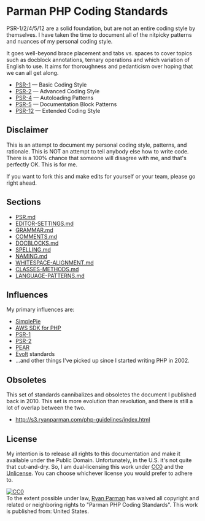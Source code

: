 # Parman PHP Coding Standards

PSR-1/2/4/5/12 are a solid foundation, but are not an entire coding style by themselves. I have taken the time to document all of the nitpicky patterns and nuances of my personal coding style.

It goes well-beyond brace placement and tabs vs. spaces to cover topics such as docblock annotations, ternary operations and which variation of English to use. It aims for thoroughness and pedanticism over hoping that we can all get along.

* [PSR-1] — Basic Coding Style
* [PSR-2] — Advanced Coding Style
* [PSR-4] — Autoloading Patterns
* [PSR-5] — Documentation Block Patterns
* [PSR-12] — Extended Coding Style

## Disclaimer

This is an attempt to document my personal coding style, patterns, and rationale. This is NOT an attempt to tell anybody else how to write code. There is a 100% chance that someone will disagree with me, and that's perfectly OK. This is for me.

If you want to fork this and make edits for yourself or your team, please go right ahead.

## Sections

* [PSR.md](PSR.md)
* [EDITOR-SETTINGS.md](EDITOR-SETTINGS.md)
* [GRAMMAR.md](GRAMMAR.md)
* [COMMENTS.md](COMMENTS.md)
* [DOCBLOCKS.md](DOCBLOCKS.md)
* [SPELLING.md](SPELLING.md)
* [NAMING.md](NAMING.md)
* [WHITESPACE-ALIGNMENT.md](WHITESPACE-ALIGNMENT.md)
* [CLASSES-METHODS.md](CLASSES-METHODS.md)
* [LANGUAGE-PATTERNS.md](LANGUAGE-PATTERNS.md)

## Influences
My primary influences are:

* [SimplePie](http://simplepie.org)
* [AWS SDK for PHP](https://github.com/aws/aws-sdk-php)
* [PSR-1](http://www.php-fig.org/psr/psr-1/)
* [PSR-2](http://www.php-fig.org/psr/psr-2/)
* [PEAR](http://pear.php.net/manual/en/standards.php)
* [Evolt](http://evolt.org/node/60247/) standards
* ...and other things I've picked up since I started writing PHP in 2002.

## Obsoletes
This set of standards cannibalizes and obsoletes the document I published back in 2010. This set is more evolution than revolution, and there is still a lot of overlap between the two.

* http://s3.ryanparman.com/php-guidelines/index.html

## License
My intention is to release all rights to this documentation and make it available under the Public Domain. Unfortunately, in the U.S. it's not quite that cut-and-dry. So, I am dual-licensing this work under [CC0](LICENSE-CC0) and the [Unlicense](LICENSE-UNLICENSE). You can choose whichever license you would prefer to adhere to.

<p xmlns:dct="http://purl.org/dc/terms/" xmlns:vcard="http://www.w3.org/2001/vcard-rdf/3.0#">
  <a rel="license"
     href="http://creativecommons.org/publicdomain/zero/1.0/">
    <img src="http://i.creativecommons.org/p/zero/1.0/88x31.png" style="border-style: none;" alt="CC0" />
  </a>
  <br />
  To the extent possible under law,
  <a rel="dct:publisher"
     href="https://github.com/skyzyx/php-coding-standards">
    <span property="dct:title">Ryan Parman</span></a>
  has waived all copyright and related or neighboring rights to
  "<span property="dct:title">Parman PHP Coding Standards</span>".
This work is published from:
<span property="vcard:Country" datatype="dct:ISO3166"
      content="US" about="https://github.com/skyzyx/php-coding-standards">
  United States</span>.
</p>

  [PSR-1]: http://www.php-fig.org/psr/psr-1/
  [PSR-2]: http://www.php-fig.org/psr/psr-2/
  [PSR-4]: http://www.php-fig.org/psr/psr-4/
  [PSR-5]: https://github.com/phpDocumentor/fig-standards/blob/master/proposed/phpdoc.md
  [PSR-12]: https://github.com/php-fig/fig-standards/blob/master/proposed/extended-coding-style-guide.md
